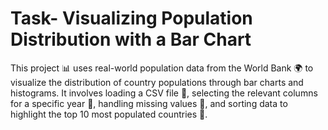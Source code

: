 # Task- Visualizing Population Distribution with a Bar Chart
This project 📊 uses real-world population data from the World Bank 🌍 to visualize the distribution of country populations through bar charts and histograms. It involves loading a CSV file 📂, selecting the relevant columns for a specific year 📅, handling missing values 🚫, and sorting data to highlight the top 10 most populated countries 🌆.
